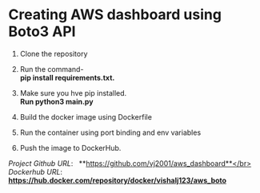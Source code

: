 # Creating AWS dashboard using Boto3 API

1. Clone the repository
2. Run the command- </br>
   **pip install requirements.txt.** 
   
3. Make sure you hve pip installed.</br>
   **Run python3 main.py**
   
4. Build the docker image using Dockerfile
  
5. Run the container using port binding and env variables
 
6. Push the image to DockerHub.

*Project Github URL*: &nbsp; **https://github.com/vj2001/aws_dashboard**</br>
*Dockerhub URL*:&nbsp;&nbsp; **https://hub.docker.com/repository/docker/vishalj123/aws_boto**
